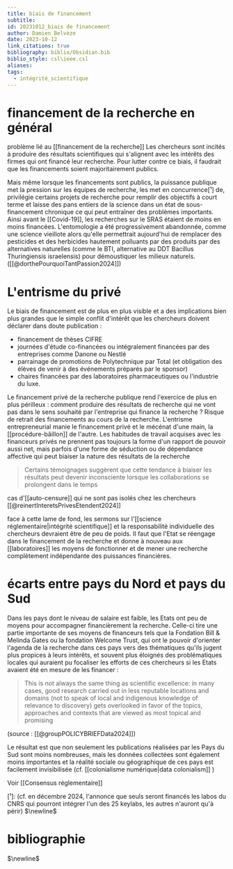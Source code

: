 ```yaml
---
title: biais de financement
subtitle: 
id: 20231012_biais de financement
author: Damien Belvèze
date: 2023-10-12
link_citations: true
bibliography: biblio/Obsidian.bib
biblio_style: csl\ieee.csl
aliases: 
tags:
  - intégrité_scientifique
---
```

# financement de la recherche en général

problème lié au [[financement de la recherche]]
Les chercheurs sont incités à produire des résultats scientifiques qui s'alignent avec les intérêts des firmes qui ont financé leur recherche. 
Pour lutter contre ce biais, il faudrait que les financements soient majoritairement publics. 

Mais même lorsque les financements sont publics, la puissance publique met la pression sur les équipes de recherche, les met en concurrence[¹] de, privilégie certains projets de recherche pour remplir des objectifs à court terme et laisse des pans entiers de la science dans un état de sous-financement chronique ce qui peut entraîner des problèmes importants. 
Ainsi avant le [[Covid-19]], les recherches sur le SRAS étaient de moins en moins financées. L'entomologie a été progressivement abandonnée, comme une science vieillote alors qu'elle permettrait aujourd'hui de remplacer des pesticides et des herbicides hautement polluants par des produits par des alternatives naturelles (comme le BTI, alternative au DDT Bacillus Thuringiensis israelensis) pour démoustiquer les milieux naturels. ([[@dorthePourquoiTantPassion2024]])

# L'entrisme du privé

Le biais de financement est de plus en plus visible et a des implications bien plus grandes que le simple conflit d'intérêt que les chercheurs doivent déclarer dans doute publication : 

- financement de thèses CIFRE
- journées d'étude co-financées ou intégralement financées par des entreprises comme Danone ou Nestlé
- parrainage de promotions de Polytechnique par Total (et obligation des élèves de venir à des événements préparés par le sponsor)
- chaires financées par des laboratoires pharmaceutiques ou l'industrie du luxe. 

Le financement privé de la recherche publique rend l'exercice de plus en plus périlleux : comment produire des résultats de recherche qui ne vont pas dans le sens souhaité par l'entreprise qui finance la recherche ? Risque de retrait des financements au cours de la recherche. L'entrisme entrepreneurial manie le financement privé et le mécénat d'une main, la [[procédure-bâillon]] de l'autre. 
Les habitudes de travail acquises avec les financeurs privés ne prennent pas toujours la forme d'un rapport de pouvoir aussi net, mais parfois d'une forme de séduction ou de dépendance affective qui peut biaiser la nature des résultats de la recherche

> Certains témoignages suggèrent que cette tendance à biaiser les résultats peut devenir inconsciente lorsque les collaborations se prolongent dans le temps 

cas d'[[auto-censure]] qui ne sont pas isolés chez les chercheurs [[@reinertInteretsPrivesEtendent2024]]

face à cette lame de fond, les sermons sur l'[[science réglementaire|intégrité scientifique]] et la responsabilité individuelle des chercheurs devraient être de peu de poids. Il faut que l'Etat se réengage dans le financement de la recherche et donne à nouveau aux [[laboratoires]] les moyens de fonctionner et de mener une recherche complètement indépendante des puissances financières. 

# écarts entre pays du Nord et pays du Sud

Dans les pays dont le niveau de salaire est faible, les Etats ont peu de moyens pour accompagner financièrement la recherche. Celle-ci tire une partie importante de ses moyens de financeurs tels que la Fondation Bill & Melinda Gates ou la fondation Welcome Trust, qui ont le pouvoir d'orienter l'agenda de la recherche dans ces pays vers des thématiques qu'ils jugent plus propices à leurs intérêts, et souvent plus éloignés des problématiques locales qui auraient pu focaliser les efforts de ces chercheurs si les Etats avaient été en mesure de les financer : 

>This is not always the same thing as scientific excellence: in many cases, good research carried out in less reputable locations and domains (not to speak of local and indigenous knowledge of relevance to discovery) gets overlooked in favor of the topics, approaches and contexts that are viewed as most topical and promising 

(source : [[@groupPOLICYBRIEFData2024]])

Le résultat est que non seulement les publications réalisées par les Pays du Sud sont moins nombreuses, mais les données collectées sont également moins importantes et la réalité sociale ou géographique de ces pays est facilement invisibilisée (cf. [[colonialisme numérique|data colonialism]] )


Voir [[Consensus réglementaire]]



[¹]: (cf. en décembre 2024, l'annonce que seuls seront financés les labos du CNRS qui pourront intégrer l'un des 25 keylabs, les autres n'auront qu'à périr)
$\newline$
# bibliographie
$\newline$






